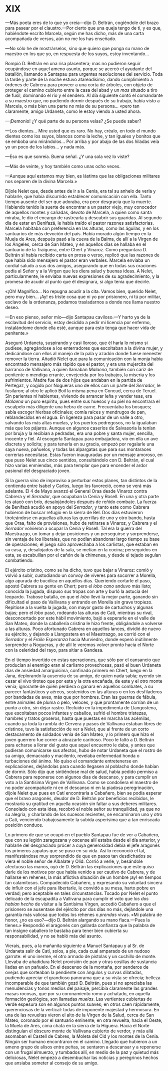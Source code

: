 # XIX

—Más poeta eres de lo que yo creía—dijo D. Beltrán, cogiéndole del brazo para
pasear por el claustro.—Por cierto que una queja tengo de ti, y es que,
habiéndote escrito Marcela, según me has dicho, más de una carta acompañada de
versos, aún no me los has enseñado.

—No sólo he de mostrárselos, sino que quiero que ponga su mano de maestro en
los que yo, en respuesta de los suyos, estoy inventando...

Rompió D. Beltrán en una risa placentera; mas no pudieron seguir ocupándose en
aquel ameno asunto, porque se acercó el ayudante del batallón, llamando
a Santapau para urgentes resoluciones del servicio. Toda la tarde y parte de la
noche estuvo atareadísimo, dando cumplimiento a órdenes de Cabrera para proveer
a una corta de árboles, con objeto de proteger el camino cubierto entre la casa
del abad y un *mas* situado a tiro de fusil, dominando el río y el sendero. Al
día siguiente contó el comandante a su maestro que, no pudiendo dormir después
de su trabajo, había visto a Marcela, o más bien una parte no más de su
persona... «pero tan claramente, amigo Urdaneta, como le estoy viendo a usted
ahora.

—¡Demonio! ¿Y qué parte de su persona veías? ¿Se puede saber?

—Los dientes... Mire usted que es raro. No hay, créalo, en todo el mundo
dientes como los suyos, blancos como la leche, y tan iguales y bonitos que se
emboba uno mirándolos... Por arriba y por abajo de las dos hiladas veía yo un
poco de los labios... y nada más.

—Eso es que sonreía. Buena señal. ¿Y una sola vez lo viste?

—Más de veinte, y hoy también como unas ocho veces.

—Aunque aquí estamos muy bien, es lástima que las obligaciones militares nos
separen de la divina Marcela.»

Díjole Nelet que, desde antes de ir a la  Cenia, era tal su anhelo de verla
y hablarle, que había discurrido establecer comunicación con ella. Tanto tiempo
ausente del ser que adoraba, era peor desgracia que la muerte. Habiendo tenido
la suerte de encontrar a un pastor viejo, muy conocedor de aquellos montes
y cañadas, devoto de Marcela, a quien como santa miraba, le dio el encargo de
rastrearla y descubrir sus guaridas. Al segundo día de estar en Benifazá, le
había traído el pastor razones satisfactorias. Marcela habitaba con preferencia
en las alturas, como las águilas, y en los santuarios de más devoción del país.
Había morado algún tiempo en la Muela de Ares, después pasó a la cueva de la
Balma, de allí a la Virgen de los Ángeles, cerca de San Mateo, y en aquellos
días se hallaba en el santuario de la Traiguera, entre Chert y Vinaroz. Como
preguntara D. Beltrán si había recibido carta en prosa o verso, replicó que las
razones de que había sido mensajero el pastor eran verbales. Marcela enviaba un
cordial saludo a sus dos amigos, asegurando que en todas sus oraciones pedía al
Señor y a la Virgen que les diera salud y buenas ideas. A Nelet,
particularmente, le enviaba nuevas expresiones de su agradecimiento, y la
promesa de acudir al punto que él designara, si algo tenía que decirle.

«¡Oh! Magnífico... No repugna acudir a la cita. Vamos bien, querido Nelet, pero
muy bien... ¡Ay! es triste cosa que ni yo por prisionero, ni tú por militar,
esclavo de la  ordenanza, podamos trasladarnos a donde nos llama nuestro deseo.

—En eso pienso, señor mío—dijo Santapau caviloso.—Y harto ya de la esclavitud
del servicio, estoy decidido a pedir mi licencia por enfermo, instalándome
donde ella esté, aunque para esto tenga que hacer vida de penitente.»

Aseguró Urdaneta, suspirando y casi lloroso, que él haría lo mismo si pudiese,
agregándose a los enterradores que escoltaban a la divina mujer, y dedicándose
con ellos al manejo de la pala y azadón donde fuese menester remover la tierra.
Añadió Nelet que para la comunicación con la monja había encontrado mensajero
más rápido que el pastor, y era una mujercita del barranco de Vallivana,
a quien llamaban *Malaena*, también con cariz de penitente o mendiga errante,
envejecida por los trabajos, la miseria y los sufrimientos. Madre fue de dos
hijos que andaban en la partida de Pertegaz, y cogido por Nogueras uno de ellos
con un parte del *Serrador*, le fusilaron; al otro le aplicó Boil la misma pena
en Concud, cerca de Teruel. Sin parientes ni habientes, viviendo de arrancar
leña y vender teas, era *Malaena* un puro espíritu, pues entre sus huesos y su
piel no encontrara el escalpelo más diligente una hebra de carne. Frecuentaba
los bosques; sabía escoger hierbas oficinales; comía raíces y mendrugos de pan,
reblandecidos en el agua. En ligereza para pasar de un valle a otro, salvando
las más altas muelas, y los puertos pedregosos, no la igualaban más que los
pájaros. Aunque en algunos caseríos de Salvasoria la tenían por bruja y la
recibían a pedradas, era una pobre y santa mujer, sencilla, inocente y fiel. Al
escogerla Santapau para embajadora, vio en ella un ave discreta y solícita;
y para tenerla en su gracia, empezó por regalarle una saya nueva, pañuelos,
y todas las alpargatas que para sus montaraces correrías necesitase. Estas
fueron inauguradas por un mensaje amoroso, en que puso Nelet sus cinco
sentidos, consultándolo con D. Beltrán, el cual hizo varias enmiendas, más para
templar que para encender el ardor pasional del desgraciado joven.

Si la guerra vino de improviso a perturbar estos planes, tan distintos de la
contienda entre Isabel y Carlos, luego los favoreció, como se verá más
adelante. El 4 de Mayo avanzó el General Oraa desde Vinaroz contra Cabrera y el
*Serrador*, que ocupaban la Cenia y Rosell. En una y otra parte les atacó con
brío, desalojándoles después de reñido combate. La fuerza de Benifazá acudió en
apoyo del *Serrador*, y tanto este como Cabrera hubieron de buscar refugio en
la sierra de Bel. Dos días estuvieron tiroteándose en aquellas alturas las
guerrillas de uno y otro bando, hasta que Oraa, falto de provisiones, hubo de
retirarse a Vinaroz, y Cabrera y el *Serrador* volvieron a ocupar la Cenia
y Rosell. Tal era la guerra del Maestrazgo, un tomar y dejar posiciones y un
perseguirse y sorprenderse, sin ventaja de  los liberales, que no podían
abandonar largo tiempo su base de operaciones; el juego sólo aprovechaba a los
carlistas, que estaban en su casa, y, desalojados de la sala, se metían en la
cocina; perseguidos en esta, se escabullían por el cañón de la chimenea,
y desde el tejado seguían combatiendo.

El ejército cristino, como se ha dicho, tuvo que bajar a Vinaroz: comió
y volvió a subir, custodiando un convoy de víveres para socorrer a Morella,
algo apurada de bucólica en aquellos días. Queriendo cortarle el paso, apostó
Cabrera su gente en Chert; pero el *lobo cano* anduvo más listo; conocida la
jugada, dispuso sus tropas con arte y burló la astucia del leopardo. Trabose
batalla, en que el *lobo* llevó la mejor parte, ganando sin dificultad el paso
de Vallivana y entrando en Morella sin grave tropiezo. Repitiose a la vuelta la
jugada, con mayor gasto de cartuchos y algunas bajas; pero el *lobo* pasó,
rodeando las alturas de Catí, mientras su rival, desconcertado por este hábil
movimiento, bajó a esperarle en el valle de San Mateo, donde la caballería
cristina le hizo frente, obligándole a volverse a las alturas. Poco afortunado
Cabrera en aquellos lances, dividió de nuevo su ejército, y dejando
a Llangostera en el Maestrazgo, se corrió con el *Serrador* y el *Fraile
Esperanza* hacia Murviedro, donde esperó inútilmente sorprender a Nogueras,
y de allí le veremos volver pronto hacia el Norte con la celeridad del rayo,
para sitiar a Gandesa.

En el tiempo invertido en estas operaciones, que sólo por el cansancio que
producían al enemigo eran al carlismo provechosas, pasó el buen Urdaneta días
de ansiedad amarguísima, confinado primero en Chert, luego en la Jana,
deplorando la ausencia de su amigo, de quien nada sabía; oyendo sin cesar el
vivo tiroteo que por esta y la otra encañada, de este y el otro monte venía;
ignorante de quién perdiera o ganara en aquellos combates, a su parecer
fantásticos y aéreos, sostenidos en las alturas o en los desfiladeros por
bandadas de aves, más que por hombres. Eran las guerras de fábula, entre
animales de pluma o pelo, veloces, y que prontamente corrían de un punto
a otro, sin dejar rastro. Recluido en la impedimenta de Llangostena, que
escoltaban pocos infantes y caballos, sufrió el hombre tristezas, hambres
y tratos groseros, hasta que puestas en marcha las acémilas, cuando ya toda la
rambla de Cervera y pasos de Vallivana estaban libres de cristinos, tuvo la
satisfacción de ver a Nelet, que al frente de un corto destacamento de soldados
venía de San Mateo, y lo primero que hizo el joven guerrero fue correr
a abrazarle cariñoso. Poco le faltó a D. Beltrán para echarse a llorar del
gusto que aquel encuentro le daba, y antes que pudieran comunicarse sus
afectos, hubo de notar Urdaneta que el rostro de su amigo, demacrado
y macilento, revelaba enfermedad honda o turbaciones del ánimo. No quiso el
comandante entretenerse en explicaciones,  dejándolas para cuando llegasen al
poblacho donde habían de dormir. Sólo dijo que sintiéndose mal de salud, había
pedido permiso a Cabrera para reponerse con algunos días de descanso, y para
cumplir un voto a la Santísima Virgen de Vallivana. Como se condoliera el
maestro de no poder acompañarle ni en el descanso ni en la piadosa
peregrinación, díjole Nelet que pues en Catí encontraría a Cabañero, bien se
podía esperar que el bravo aragonés, deudor de D. Beltrán por beneficios
recibidos, le mostraría su gratitud en aquella ocasión sin faltar a sus deberes
militares. Consolado con esta idea, recobró el noble señor su tranquilidad, ya
que no su alegría, y charlando de los sucesos recientes, se encaminaron uno
y otro a Catí, venciendo trabajosamente la subida asperísima que a tan
enriscada posición conduce.

Lo primero de que se ocupó en el pueblo Santapau fue de ver a Cabañero, que con
su legión zaragozana y oscense allí estaba desde el día anterior, y hablarle
del desgraciado prócer a cuya generosidad debía el jefe aragonés los primeros
zapatos que se puso en su vida. Así lo reconoció el tal, manifestándose muy
sorprendido de que en pasos tan desdichados se viera el noble señor de Albalate
y Olid. Corrió a verle, y, besándole afectuoso las manos, oyó de D. Beltrán las
explicaciones que este quiso darle de los motivos por que había venido a ser
cautivo de Cabrera, y de hallarse en rehenes, la más  aflictiva situación de un
hombre ¡ay! en tiempos tan calamitosos. Compadecido Cabañero, y expresando su
voluntad sincera de influir con el jefe para libertarle, le convidó a su mesa,
harto pobre en verdad; pero aceptable en tales circunstancias. Tocado por Nelet
el punto delicado de la escapadita a Vallivana para cumplir el voto que *los
dos habían hecho* de visitar a la Santísima Virgen, accedió Cabañero a que el
prisionero se ausentase del ejército por dos días no más, dejándole una
garantía más valiosa que todos los rehenes o *prendas* vivas. «Mi palabra de
honor, ¿no es eso?—dijo D. Beltrán alargando su mano flaca.—Pues la tienes.»
Respondió el aragonés con gallarda confianza que la palabra de tan insigne
caballero le bastaba para tener bien cubierta su responsabilidad, y no se habló
más del asunto.

Vierais, pues, a la mañanita siguiente a Manuel Santapau y al Sr. de Urdaneta
salir de Catí, solos, a pie, cada cual amparado de un nudoso garrote: el uno
inerme, el otro armado de pistolas y un cuchillo de monte. Llevaba de añadidura
Nelet provisión de pan y otras cosillas de sustancia liadas en un pañuelo. En
el descenso de la montaña, por senderos de ovejas que sorteaban la pendiente
con ángulos y curvas dilatadas, pudiendo apreciar el grandioso panorama que
a su vista se ofrecía; belleza incomparable de que también gozó D. Beltrán,
pues si no apreciaba las menudencias y tonos medios del paisaje, percibía
claramente las grandes  masas rocosas, que por su coronamiento romo y achatado,
en aquella formación geológica, son llamadas *muelas*. Las vertientes cubiertas
de verde espesura son en algunos puntos suaves; en otros caen rápidamente,
querenciosas de la vertical: todas de imponente majestad y hermosura. En una de
las revueltas vieron el alto de la Virgen de la Salud, cerca de San Mateo,
coronado por el santuario eminente; en otra revuelta, hacia el Oeste, la Muela
de Ares, cima chata en la sierra de la Higuera. Hacia el Norte distinguían el
obscuro monte de Vallivana cubierto de verdor, y más allá asomaban el Castell
de Cabres, la Moleta del Cid y los montes de la Cenia. Ningún ser humano
encontraron en el camino. Llegado que hubieron a un ameno grupo de alisos entre
peñas, se sentaron a descansar y a reponerse con un frugal almuerzo, y tumbados
allí, en medio de la paz y quietud más deliciosas, Nelet empezó a desembuchar
las noticias y peregrinos hechos que ansiaba someter al consejo de su amigo.

